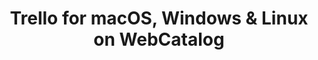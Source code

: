 ---
name: Trello
category: Productivity
title: 'Trello for macOS, Windows & Linux on WebCatalog'
key: trello
fullUrl: 'https://trello.com/login'
hostname: trello.com

---